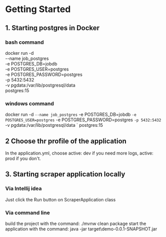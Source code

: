 # Getting Started

## 1. Starting postgres in Docker

### bash command

docker run -d \
--name job_postgres \
-e POSTGRES_DB=jobdb \
-e POSTGRES_USER=postgres \
-e POSTGRES_PASSWORD=postgres \
-p 5432:5432 \
-v pgdata:/var/lib/postgresql/data \
postgres:15

### windows command

docker run -d `
--name job_postgres `
-e POSTGRES_DB=jobdb `
-e POSTGRES_USER=postgres `
-e POSTGRES_PASSWORD=postgres `
-p 5432:5432 `
-v pgdata:/var/lib/postgresql/data `
postgres:15

## 2 Choose thr profile of the application

In the application.yml, choose active: dev if you need more logs, active: prod if you don't. 

## 3. Starting scraper application locally

### Via Intellij idea

Just click the Run button on ScraperApplication class

### Via command line

build the project with the command: ./mvnw clean package
start the application with the command: java -jar target\demo-0.0.1-SNAPSHOT.jar
